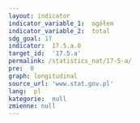 ```yaml
---
layout: indicator
indicator_variable_1:  ogółem
indicator_variable_2:  total
sdg_goal: 17
indicator:  17.5.a.0
target_id:  '17.5.a'
permalink: /statistics_nat/17-5-a/
pre:  0
graph: longitudinal
source_url: 'www.stat.gov.pl'
lang:  pl
kategorie:  null
zmienne: null
---
```

